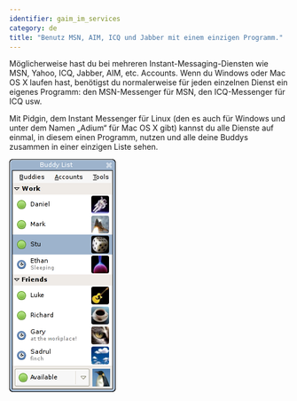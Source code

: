 ```yaml
---
identifier: gaim_im_services
category: de
title: "Benutz MSN, AIM, ICQ und Jabber mit einem einzigen Programm."
---
```


Möglicherweise hast du bei mehreren Instant-Messaging-Diensten wie MSN, Yahoo, ICQ, Jabber, AIM, etc. Accounts. Wenn du Windows oder Mac OS X laufen hast, benötigst du normalerweise für jeden einzelnen Dienst ein eigenes Programm: den MSN-Messenger für MSN, den ICQ-Messenger für ICQ usw.

Mit Pidgin, dem Instant Messenger für Linux (den es auch für Windows und unter dem Namen „Adium“ für Mac OS X gibt) kannst du alle Dienste auf einmal, in diesem einen Programm, nutzen und alle deine Buddys zusammen in einer einzigen Liste sehen.

<img src="/img/gaim_im_services.png" />

  
